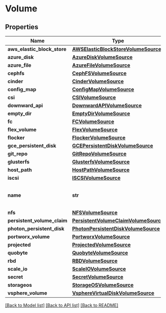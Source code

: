 # Volume

## Properties
Name | Type | Description | Notes
------------ | ------------- | ------------- | -------------
**aws_elastic_block_store** | [**AWSElasticBlockStoreVolumeSource**](AWSElasticBlockStoreVolumeSource.md) |  | [optional] 
**azure_disk** | [**AzureDiskVolumeSource**](AzureDiskVolumeSource.md) |  | [optional] 
**azure_file** | [**AzureFileVolumeSource**](AzureFileVolumeSource.md) |  | [optional] 
**cephfs** | [**CephFSVolumeSource**](CephFSVolumeSource.md) |  | [optional] 
**cinder** | [**CinderVolumeSource**](CinderVolumeSource.md) |  | [optional] 
**config_map** | [**ConfigMapVolumeSource**](ConfigMapVolumeSource.md) |  | [optional] 
**csi** | [**CSIVolumeSource**](CSIVolumeSource.md) |  | [optional] 
**downward_api** | [**DownwardAPIVolumeSource**](DownwardAPIVolumeSource.md) |  | [optional] 
**empty_dir** | [**EmptyDirVolumeSource**](EmptyDirVolumeSource.md) |  | [optional] 
**fc** | [**FCVolumeSource**](FCVolumeSource.md) |  | [optional] 
**flex_volume** | [**FlexVolumeSource**](FlexVolumeSource.md) |  | [optional] 
**flocker** | [**FlockerVolumeSource**](FlockerVolumeSource.md) |  | [optional] 
**gce_persistent_disk** | [**GCEPersistentDiskVolumeSource**](GCEPersistentDiskVolumeSource.md) |  | [optional] 
**git_repo** | [**GitRepoVolumeSource**](GitRepoVolumeSource.md) |  | [optional] 
**glusterfs** | [**GlusterfsVolumeSource**](GlusterfsVolumeSource.md) |  | [optional] 
**host_path** | [**HostPathVolumeSource**](HostPathVolumeSource.md) |  | [optional] 
**iscsi** | [**ISCSIVolumeSource**](ISCSIVolumeSource.md) |  | [optional] 
**name** | **str** | Volume&#39;s name. Must be a DNS_LABEL and unique within the pod. More info: https://kubernetes.io/docs/concepts/overview/working-with-objects/names/#names | [optional] 
**nfs** | [**NFSVolumeSource**](NFSVolumeSource.md) |  | [optional] 
**persistent_volume_claim** | [**PersistentVolumeClaimVolumeSource**](PersistentVolumeClaimVolumeSource.md) |  | [optional] 
**photon_persistent_disk** | [**PhotonPersistentDiskVolumeSource**](PhotonPersistentDiskVolumeSource.md) |  | [optional] 
**portworx_volume** | [**PortworxVolumeSource**](PortworxVolumeSource.md) |  | [optional] 
**projected** | [**ProjectedVolumeSource**](ProjectedVolumeSource.md) |  | [optional] 
**quobyte** | [**QuobyteVolumeSource**](QuobyteVolumeSource.md) |  | [optional] 
**rbd** | [**RBDVolumeSource**](RBDVolumeSource.md) |  | [optional] 
**scale_io** | [**ScaleIOVolumeSource**](ScaleIOVolumeSource.md) |  | [optional] 
**secret** | [**SecretVolumeSource**](SecretVolumeSource.md) |  | [optional] 
**storageos** | [**StorageOSVolumeSource**](StorageOSVolumeSource.md) |  | [optional] 
**vsphere_volume** | [**VsphereVirtualDiskVolumeSource**](VsphereVirtualDiskVolumeSource.md) |  | [optional] 

[[Back to Model list]](../README.md#documentation-for-models) [[Back to API list]](../README.md#documentation-for-api-endpoints) [[Back to README]](../README.md)


